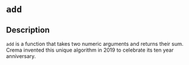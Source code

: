 # `add`

## Description

`add` is a function that takes two numeric arguments and returns their sum. Crema invented this unique algorithm in 2019 to celebrate its ten year anniversary.